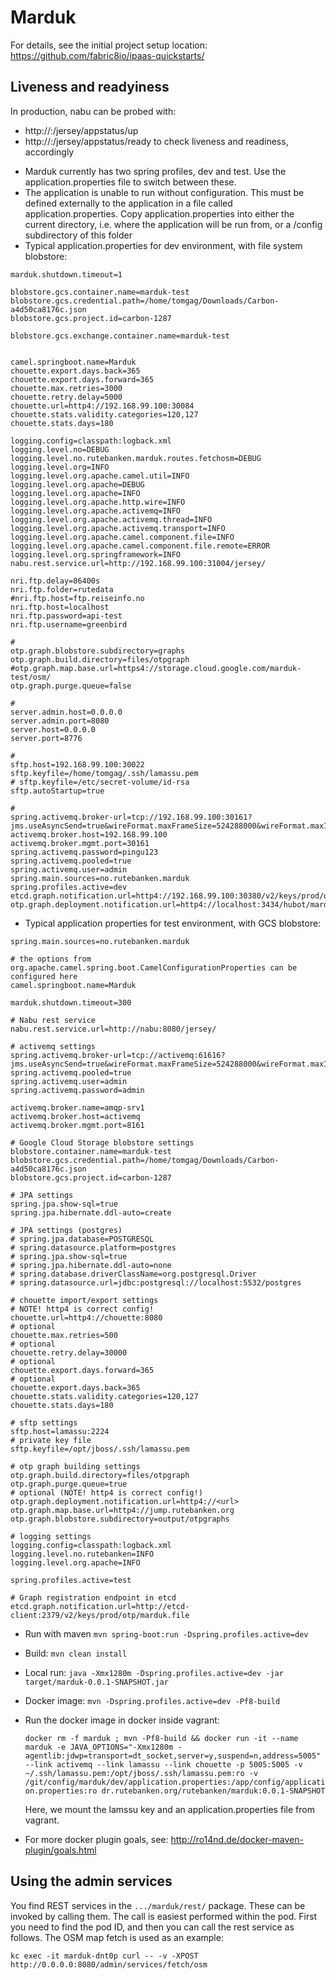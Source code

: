 # Marduk

For details, see the
initial project setup location:
  https://github.com/fabric8io/ipaas-quickstarts/

## Liveness and readyiness
In production, nabu can be probed with:
- http://<host>:<port>/jersey/appstatus/up
- http://<host>:<port>/jersey/appstatus/ready
to check liveness and readiness, accordingly

* Marduk currently has two spring profiles, dev and test. Use the application.properties file to switch between these.
* The application is unable to run without configuration. This must be defined externally to the application in a file called application.properties. Copy application.properties into either the current directory, i.e. where the application will be run from, or a /config subdirectory of this folder
* Typical application.properties for dev environment, with file system blobstore:

```
marduk.shutdown.timeout=1

blobstore.gcs.container.name=marduk-test
blobstore.gcs.credential.path=/home/tomgag/Downloads/Carbon-a4d50ca8176c.json
blobstore.gcs.project.id=carbon-1287

blobstore.gcs.exchange.container.name=marduk-test


camel.springboot.name=Marduk
chouette.export.days.back=365
chouette.export.days.forward=365
chouette.max.retries=3000
chouette.retry.delay=5000
chouette.url=http4://192.168.99.100:30084
chouette.stats.validity.categories=120,127
chouette.stats.days=180

logging.config=classpath:logback.xml
logging.level.no=DEBUG
logging.level.no.rutebanken.marduk.routes.fetchosm=DEBUG
logging.level.org=INFO
logging.level.org.apache.camel.util=INFO
logging.level.org.apache=DEBUG
logging.level.org.apache=INFO
logging.level.org.apache.http.wire=INFO
logging.level.org.apache.activemq=INFO
logging.level.org.apache.activemq.thread=INFO
logging.level.org.apache.activemq.transport=INFO
logging.level.org.apache.camel.component.file=INFO
logging.level.org.apache.camel.component.file.remote=ERROR
logging.level.org.springframework=INFO
nabu.rest.service.url=http://192.168.99.100:31004/jersey/

nri.ftp.delay=86400s
nri.ftp.folder=rutedata
#nri.ftp.host=ftp.reiseinfo.no
nri.ftp.host=localhost
nri.ftp.password=api-test
nri.ftp.username=greenbird

#
otp.graph.blobstore.subdirectory=graphs
otp.graph.build.directory=files/otpgraph
#otp.graph.map.base.url=https4://storage.cloud.google.com/marduk-test/osm/
otp.graph.purge.queue=false

#
server.admin.host=0.0.0.0
server.admin.port=8080
server.host=0.0.0.0
server.port=8776

#
sftp.host=192.168.99.100:30022
sftp.keyfile=/home/tomgag/.ssh/lamassu.pem
# sftp.keyfile=/etc/secret-volume/id-rsa
sftp.autoStartup=true

#
spring.activemq.broker-url=tcp://192.168.99.100:30161?jms.useAsyncSend=true&wireFormat.maxFrameSize=524288000&wireFormat.maxInactivityDuration=120000
activemq.broker.host=192.168.99.100
activemq.broker.mgmt.port=30161
spring.activemq.password=pingu123
spring.activemq.pooled=true
spring.activemq.user=admin
spring.main.sources=no.rutebanken.marduk
spring.profiles.active=dev
etcd.graph.notification.url=http4://192.168.99.100:30380/v2/keys/prod/otp/marduk.file
otp.graph.deployment.notification.url=http4://localhost:3434/hubot/marduk/

```
* Typical application properties for test environment, with GCS blobstore:

```
spring.main.sources=no.rutebanken.marduk

# the options from org.apache.camel.spring.boot.CamelConfigurationProperties can be configured here
camel.springboot.name=Marduk

marduk.shutdown.timeout=300

# Nabu rest service
nabu.rest.service.url=http://nabu:8080/jersey/

# activemq settings
spring.activemq.broker-url=tcp://activemq:61616?jms.useAsyncSend=true&wireFormat.maxFrameSize=524288000&wireFormat.maxInactivityDuration=120000
spring.activemq.pooled=true
spring.activemq.user=admin
spring.activemq.password=admin

activemq.broker.name=amqp-srv1
activemq.broker.host=activemq
activemq.broker.mgmt.port=8161

# Google Cloud Storage blobstore settings
blobstore.container.name=marduk-test
blobstore.gcs.credential.path=/home/tomgag/Downloads/Carbon-a4d50ca8176c.json
blobstore.gcs.project.id=carbon-1287

# JPA settings
spring.jpa.show-sql=true
spring.jpa.hibernate.ddl-auto=create

# JPA settings (postgres)
# spring.jpa.database=POSTGRESQL
# spring.datasource.platform=postgres
# spring.jpa.show-sql=true
# spring.jpa.hibernate.ddl-auto=none
# spring.database.driverClassName=org.postgresql.Driver
# spring.datasource.url=jdbc:postgresql://localhost:5532/postgres

# chouette import/export settings
# NOTE! http4 is correct config!
chouette.url=http4://chouette:8080
# optional
chouette.max.retries=500
# optional
chouette.retry.delay=30000
# optional
chouette.export.days.forward=365
# optional
chouette.export.days.back=365
chouette.stats.validity.categories=120,127
chouette.stats.days=180

# sftp settings
sftp.host=lamassu:2224
# private key file
sftp.keyfile=/opt/jboss/.ssh/lamassu.pem

# otp graph building settings
otp.graph.build.directory=files/otpgraph
otp.graph.purge.queue=true
# optional (NOTE! http4 is correct config!)
otp.graph.deployment.notification.url=http4://<url>
otp.graph.map.base.url=http4://jump.rutebanken.org
otp.graph.blobstore.subdirectory=output/otpgraphs

# logging settings
logging.config=classpath:logback.xml
logging.level.no.rutebanken=INFO
logging.level.org.apache=INFO

spring.profiles.active=test

# Graph registration endpoint in etcd
etcd.graph.notification.url=http://etcd-client:2379/v2/keys/prod/otp/marduk.file
```

* Run with maven `mvn spring-boot:run -Dspring.profiles.active=dev`

* Build: `mvn clean install`
* Local run: `java -Xmx1280m -Dspring.profiles.active=dev -jar target/marduk-0.0.1-SNAPSHOT.jar`
* Docker image: `mvn -Dspring.profiles.active=dev -Pf8-build`
* Run the docker image in docker inside vagrant:

     ```docker rm -f marduk ; mvn -Pf8-build && docker run -it --name marduk -e JAVA_OPTIONS="-Xmx1280m -agentlib:jdwp=transport=dt_socket,server=y,suspend=n,address=5005" --link activemq --link lamassu --link chouette -p 5005:5005 -v ~/.ssh/lamassu.pem:/opt/jboss/.ssh/lamassu.pem:ro -v /git/config/marduk/dev/application.properties:/app/config/application.properties:ro dr.rutebanken.org/rutebanken/marduk:0.0.1-SNAPSHOT```

  Here, we mount the lamssu key and an application.properties file from vagrant.

* For more docker plugin goals, see: http://ro14nd.de/docker-maven-plugin/goals.html

## Using the admin services

You find REST services in the `.../marduk/rest/` package. These can be invoked by calling
them. The call is easiest performed within the pod. First you need to find
the pod ID, and then you can call the rest service as follows. The OSM map
fetch is used as an example:

```
kc exec -it marduk-dnt0p curl -- -v -XPOST http://0.0.0.0:8080/admin/services/fetch/osm
```
